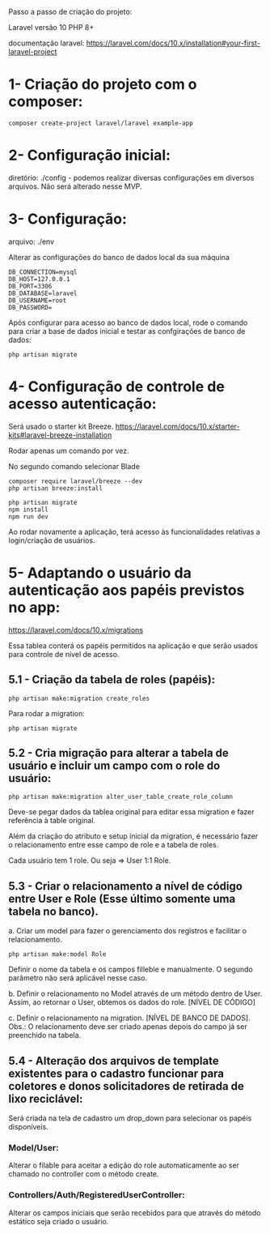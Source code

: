 Passo a passo de criação do projeto: 

Laravel versão 10
PHP 8+

documentação laravel: 
https://laravel.com/docs/10.x/installation#your-first-laravel-project

# 1- Criação do projeto com o composer: 
```shell
composer create-project laravel/laravel example-app
```

# 2- Configuração inicial: 

diretório: ./config - podemos realizar diversas configurações em diversos arquivos. Não será alterado nesse MVP. 

# 3- Configuração: 

arquivo: ./env 

Alterar as configurações do banco de dados local da sua máquina

```env
DB_CONNECTION=mysql
DB_HOST=127.0.0.1
DB_PORT=3306
DB_DATABASE=laravel
DB_USERNAME=root
DB_PASSWORD=
```

Após configurar para acesso ao banco de dados local, rode o comando para criar a base de dados inicial e testar as confgirações de banco de dados: 
```shell
php artisan migrate
```

# 4- Configuração de controle de acesso autenticação: 

Será usado o starter kit Breeze. 
https://laravel.com/docs/10.x/starter-kits#laravel-breeze-installation 

Rodar apenas um comando por vez. 

No segundo comando selecionar Blade

```shell
composer require laravel/breeze --dev 
php artisan breeze:install
 
php artisan migrate
npm install
npm run dev
```

Ao rodar novamente a aplicação, terá acesso às funcionalidades relativas a login/criação de usuários. 

# 5- Adaptando o usuário da autenticação aos papéis previstos no app: 
https://laravel.com/docs/10.x/migrations 

Essa tablea conterá os papéis permitidos na aplicação e que serão usados para controle de nível de acesso. 

## 5.1 - Criação da tabela de roles (papéis): 
```shel
php artisan make:migration create_roles  
```
Para rodar a migration: 
```shel
php artisan migrate
```

## 5.2 - Cria migração para alterar a tabela de usuário e incluir um campo com o role do usuário: 
```shel
php artisan make:migration alter_user_table_create_role_column  
```
Deve-se pegar dados da tablea original para editar essa migration e fazer referência à table original. 

Além da criação do atributo e setup inicial da migration, é necessário fazer o relacionamento entre esse campo de role e a tabela de roles. 

Cada usuário tem 1 role. Ou seja => User 1:1 Role.

## 5.3 - Criar o relacionamento a nível de código entre User e Role (Esse último somente uma tabela no banco).

a. Criar um model para fazer o gerenciamento dos registros e facilitar o relacionamento. 
```shel
php artisan make:model Role  
```
Definir o nome da tabela e os campos filleble e manualmente. O segundo parâmetro não será aplicável nesse caso. 

b. Definir o relacionamento no Model através de um método dentro de User. Assim, ao retornar o User, obtemos os dados do role. [NÍVEL DE CÓDIGO]

c. Definir o relacionamento na migration. [NÍVEL DE BANCO DE DADOS]. 
Obs.: O relacionamento deve ser criado apenas depois do campo já ser preenchido na tabela. 

## 5.4 - Alteração dos arquivos de template existentes para o cadastro funcionar para coletores e donos solicitadores de retirada de lixo reciclável: 

Será criada na tela de cadastro um drop_down para selecionar os papéis disponíveis. 

### Model/User: 

Alterar o filable para aceitar a edição do role automaticamente ao ser chamado no controller com o método create. 

### Controllers/Auth/RegisteredUserController: 

Alterar os campos iniciais que serão recebidos para que através do método estático seja criado o usuário. 
